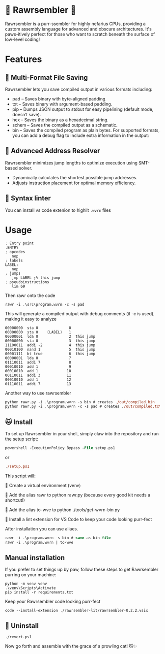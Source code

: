 # 🐾 Rawrsembler 🐾
Rawrsembler is a purr-ssembler for highly nefarius CPUs, providing a custom assembly language for advanced and obscure architectures. It's paws-itively perfect for those who want to scratch beneath the surface of low-level coding!

# Features
## 🐾 Multi-Format File Saving
Rawrsembler lets you save compiled output in various formats including:
* pad – Saves binary with byte-aligned padding.
* txt – Saves binary with argument-based padding.
* pip – Dumps JSON output to stdout for easy pipelining (default mode, doesn’t save).
* hex – Saves the binary as a hexadecimal string.
* schem – Saves the compiled output as a schematic.
* bin – Saves the compiled program as plain bytes.
For supported formats, you can add a debug flag to include extra information in the output:
## 🐾 Advanced Address Resolver
Rawrsembler minimizes jump lengths to optimize execution using SMT-based solver.
* Dynamically calculates the shortest possible jump addresses.
* Adjusts instruction placement for optimal memory efficiency.
## 🐾 Syntax linter
You can install vs code extenion to highlit `.wvrn` files

# Usage

```x86asm
; Entry point
.ENTRY
; opcodes
   nop
; labels
LABEL:
   nop
; jumps
   jmp LABEL ;% this jump
; pseudoinstructions
   lim 69
```

Then rawr onto the code
```
rawr -i .\src\program.wvrn -c -s pad
```

This will generate a compiled output with debug comments (if -c is used), making it easy to analyze
```
00000000  sta 0              0
00000000  sta 0    (LABEL)   1
00000001  lda 0              2  this jump
00000000  sta 0              3  this jump
11100011  addi -2            4  this jump
00010100  nand 1             5  this jump
00001111  bt true            6  this jump
00000001  lda 0              7
01110011  addi 7             8
00010010  add 1              9
00010010  add 1             10
00110011  addi 3            11
00010010  add 1             12
01110011  addi 7            13
```

Another way to use rawrsembler

```ps
python rawr.py -i .\program.wvrn -s bin # creates ./out/compiled.bin
python rawr.py -i .\program.wvrn -c -s pad # creates ./out/compiled.txt
```

## 🐱 Install
To set up Rawrsembler in your shell, simply claw into the repository and run the setup script:
```ps
powershell -ExecutionPolicy Bypass -File setup.ps1
```
or
```ps
./setup.ps1
```
This script will:

🐾 Create a virtual environment (venv)

🐾 Add the alias rawr to python rawr.py (because every good kit needs a shortcut!)

🐾 Add the alias to-wve to python ./tools/get-wvrn-bin.py

🐾 Install a lint extension for VS Code to keep your code looking purr-fect

After installation you can use aliaes.
```ps
rawr -i .\program.wvrn -s bin # save as bin file
rawr -i .\program.wvrn | to-wve
```

## Manual installation
If you prefer to set things up by paw, follow these steps to get Rawrsembler purring on your machine:
```
python -m venv venv  
.\venv\Scripts\Activate  
pip install -r requirements.txt  
```

Keep your Rawrsembler code looking purr-fect
```
code --install-extension ./rawrsembler-lit/rawrsembler-0.2.2.vsix
```


## 🐾 Uninstall
```
./revert.ps1
```
Now go forth and assemble with the grace of a prowling cat! 🐱✨

